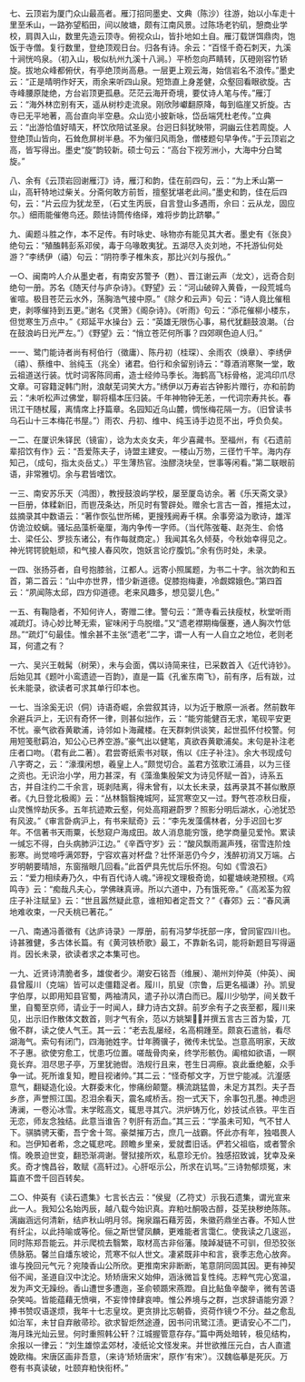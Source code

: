 <!-- { "loadSidebar": true } -->
七、云顶岩为厦门众山最高者。雁汀招同墨史、文典（陈沙）往游，始以小车走十里至禾山，一路弥望稻田，间以陂塘，颇有江南风景。过陈场老钓矶，憩商业学校，肩舆入山，数里先造云顶寺。俯视众山，皆扑地如土自。雁汀载饼饵鼎肉，饱饭于寺僧。复行数里，登绝顶观日台。归各有诗。余云：“百怪千奇石刺天，九溪十涧恍呜泉。（初入山，极似杭州九溪十八涧。）平桥忽向芦睛转，仄磴刚容竹轿旋。拔地众峰都俯伏，有亭绝顶尚高悬。一层更上观云海，始信岩名不浪传。”墨史云：“正是晴明作好天，雨余来听四山泉。短筇直上身差健，众壑回看眼欲旋。古寺峰腰原陡绝，方台岩顶更孤悬。茫茫云海开奇境，要仗诗人笔与传。”雁汀云：“海外林峦别有天，遥从树杪走流泉。刚欣陟巘翻原降，每到临崖又折旋。古寺已无平地著，高台直向半空悬。众山览小披新咏，岱岳端凭杜老传。”立典云：“出游恰值好晴天，杯饮欣陪试圣泉。台迥日斜犹映带，洞幽云住若周旋。人登绝顶山皆向，石耸危屏树半悬。不为催归风雨急，僧楼题句早争传。”于云顶岩之高，皆写得出。墨史“旋”韵较新。硕士句云：“高台下视芳洲小，大海中分白鹭旋。”

八、余有《云顶岩回谢雁汀》诗，雁汀和韵，佳在前四句，云：“为上禾山第一山，高轩特地过柴关。分斋何敢方前哲，擅壑犹堪老此间。”墨史和韵，佳在后四句，云：“片云应为犹龙至，（石丈生丙辰，自言登山多遇雨，佘曰：云从龙，固应尔。）细雨能催倦鸟还。颇怯诗筒传络绎，难将步韵比跻攀。”

九、阖题斗胜之作，本不足传。有时咏史、咏物亦有能见其大者。墨史有《张良》绝句云：“殖醢韩彭系邓侯，毒于乌喙敢夷犹。五湖尽入炎刘地，不托游仙何处游？”李绣伊（禧）句云：“阴符季子椎朱亥，那比兴刘与报仇。”

一○、闽南吟人介从墨史者，有南安苏警予（甦）、晋江谢云声（龙文），远奇合刻绝句一册。苏名《随天付与庐杂诗》。《野望》云：“河山破碎入黄昏，一段荒城鸟雀喧。极目苍茫云水外，荡胸浩气接中原。”《除夕和云声》句云：“诗人竟比催租吏，剥啄催持到五更。”谢名《灵箫》《阁杂诗》。《听雨》句云：“添花催柳小楼东，但觉寒生万点中。”《郑延平水操台》云：“英雄无限伤心事，易代犹翻鼓浪潮。（台在鼓浪屿日光严左。”）《野望》云：“悄立苍茫何所事？四郊暝色迫人归。”

一一、鹭门能诗者尚有柯伯行（徵庸）、陈丹初（桂琛）、余雨农（焕章）、李绣伊（禧）、蔡维中、翁纯玉（兆全）诸君。伯行和余留别诗云：“尊酒消寒聚一堂，敢云祖道送行装。忧时词客陈同甫，造士经帅马季长。海鹤高飞标骨格，泥鸿印爪尽文章。可容籍浞韩门附，浪献芜词笑大方。”绣伊以万寿岩古钟影片赠行，亦和前韵云：“未听松声过佛堂，聊将榻本压归装。千年神物钟无恙，一代词宗寿共长。春讯江干随杖履，离情席上抒篇章。名园知近乌山麓，惆怅梅花隔一方。（旧曾读书乌石山十三本梅花书屋。”）雨农、丹初、维中、纯玉诗手边觅不出，呼负负矣。

一二、在厦识朱铎民（镜宙），谂为太炎女夫，年少喜藏书。至福州，有《石遗前辈招饮有作》云：“吾爱陈夫子，诗盟主建安。一楼山万笏，三径竹千竿。海内存知己，（成句，指太炎岳丈。）平生薄热官。浊醪浇块垒，世事等闲看。”第二联眼前语，非常雅切。余与君皆嗜饮。

一三、南安苏乐天（鸿图），教授鼓浪屿学校，屡至厦岛访余。著《乐天斋文录》一巨册，体糅新旧，而鬯茂条达，所见时有警辟处。赠余七言古一首，推挹太过，兹摘录其中数语云：“著作恢弘世所稀，更搜残阙寿千棋。余事旁溢为歌诗，雄浑仿诡泣蛟螭。骚坛品藻析毫厘，海内争传一字师。（当代陈弢菴、赵尧生、俞恪士、梁任公、罗掞东诸公，有作每就商定。）我闻其名久倾葵，今秋始幸得见之。神光锷锷貌魁顽，和气接人春风吹，饱妖言论疗腹饥。”余有伤时处，未录。

一四、张扬芬者，自号抱膝翁，江都人。远寄小照属题，为书二十字。翁次韵和五首，第二首云：“山中亦世界，惜少新道德。促膝抱梅妻，冷觑嫦娥色。”第四首云：“夙闻陈太邱，四方仰道德。老来风趣多，想见婴儿色。”

一五、有鞠隐者，不知何许人，寄赠二律。警句云：“萧寺看云扶瘦杖，秋堂听雨减疏灯。诗心妙比琴无索，宦味闲于鸟脱缯。”又“遗老襟期梅偃蹇，通人胸次竹低昂。”“疏灯”句最佳。惟余甚不主张“遗老”二字，谓一人有一人自立之地位，老则老耳，何遣之有？

一六、吴兴王戟髯（树荣），未与会面，偶以诗简来往，已采数首入《近代诗钞》。后始见其《题叶小鸾遗迹一百韵》，直是一篇《孔雀东南飞》，前有序，后有跋，过长未能录，欲读者可求其单行印本也。

一七、当涂奚无识（侗）诗语奇崛，余尝叙其诗，以为近于散原一派者。然前数年余避兵沪上，无识有奇怀一律，则甚似拙作，云：“能穷能健百无求，笔砚平安更不忧。豪气欲吞黄歇浦，诗邻如卜海藏楼。在天群刺供谈笑，起世孤怀付校警。何用短笺慰羁泊，知公心已养空游。”豪气出以健笔，真欲吞黄歇浦矣。末句是补注老庄者口吻。（君有此二著）。君尝寄纸索书对联，侑以《庄子补注》。余大书现成句八字寄之，云：“濠濮闲想，羲皇上人。”颇觉切合。盖君方弦歌江浦县，以为三径之资也。无识治小学，用力甚深，有《藻渔集殷架文为诗见怀赋一首》，诗系五古，并自注约二千余言，斑剥陆离，得未曾有，以太长未录，兹再录其不甚似散原者。《九日登北极阁》云：“丛林翳翳掩城阿，延赏寒空又一过。野气苍凉秋日瘦，山灵憔悴劫灰多。五年抗迹欺云壑，何处高翔避蔚罗？照影分明后湖水，心池犹恐有风波。”《审言卧病沪上，有书来赋奇》云：“李先发藻儒林者，分手迟回七岁年。不信著书天雨粟，长愁窥户海成田。故人消息能穷饿，绝学商量见爱怜。累读一缄忘不得，白头病肺沪江边。”《辛酉守岁》云：“酸风飘雨漏声残，宿雪连阶烛影寒。尚觉啼呼满郊野，宁容欢喜对杯盘？壮怀渐恶仍今夕，浅醉初消又万端。占岁明朝要晴旭，东窗揩眼几回看。”此首俨具先忧后乐怀抱。句如《雪浪石》云：“爱力相续寿乃久，中有百代诗人魂。”谛视文理极奇诡，如瞿塘峡滟预根。《鸡鸣寺》云：“痴哉凡夫心，学佛昧真谛。所以六道中，乃有饿死帝。”《高淞荃为叙庄子补注赋呈》云：“世且嚣然疑此意，谁相知者定吾文？”《春郊》云：“春风满地难收束，一尺夭桃已著花。”

一八、南通冯善徵有《达庐诗录》一厚册，前有冯梦华抚部一序，曾同宦四川也。诗甚雅健，多古体长篇。有《黄河铁桥歌》最工，不靠新名词，能将新题目写得逼肖。因长未录，欲读者求之本集可也。

一九、近贤诗清脆者多，雄俊者少。潮安石铭吾（维展）、潮州刘仲英（仲英）、闽县曾履川（克端）皆可以走僵籍浞者。履川，肌叟（宗鲁，后更名福谦）孙。凯叟字伯厚，以即用知县官蜀，两袖清风，遣子孙以清白而已。履川少劬学，间关数千里，自蜀至京师，请业于一时闻人，肆力诗古文辞。前岁余有子之丧至都，履川来见，出示旧作散体文数首，则才气有余，范以方姚榘，并撰五言古三首为蛰，兀傲不群，读之使人气王。其一云：“老去乱屡经，名高桐踵至。颇哀石遣翁，看尽湖海气。索句有闭门，四海驰姓字。廿年腾骥子，微传未忧坠。岂意高明家，天故不子惠。欲使穷愈工，忧患巧位置。嗟哉骨肉亲，终学形骸伪。阖棺如欲语，一瞑竟长弃。泪尽思子亭，万里犹驰辔。浩规行且来，苍生日凋瘵。哀此垂绝躯，众手争一试。死所谁复知，瞪目视诸帅。”其二云：“怪奇郁文字，万世宁能减。沆瀣感意气，翻疑造化设。大群委末化，惨痛纷颠蹩。横流跳猛兽，未足方其烈。夫子吾乡彦，声誉照江国。忍泪余看天，震名咸桥舌。抱一式天下，余事包孔墨。神虑迥涛澜，一卷沁冰雪。末学眩高文，辄思寻其穴。洪炉铸万化，妙技试点铁。平生百无恋，师友念独结。此意当谁告？刳肝有沥血。”其三云：“学虽未可知，气不甘人下。骐膦骋天衢，吾宁舍十驾。豪桀摧万古，庶几一战霸。怀此亦有年，独唱畏人和。岂伊知者希，念之辄悲咤。顾瞻乡里亲，爱就耆旧话。俨若父祖临，或者警余惰。晚景迫世变，翻恐渐凋谢。謦狱接所欢，私意珍无价。独感招致诚，犹幸及亲炙。奇才愧昌谷，敢赋《高轩过》。心肝呕示公，所求在讥骂。”三诗勃郁烦冤，末篇直不啻千回百转矣。

二○、仲英有《读石遗集》七言长古云：“侯叟（乙符丈）示我石遗集，谓光宣来此一人。我知公名始丙辰，越八载今始识真。弃粕吐酮吸古醇，芟芜抉秽绝陈陈。漓幽涵远何清新，结庐秋山明月邻。掬泉蹋石藉芳茵，朱徽药鼎坐古春。不知人世有纤尘，以此持喻或等伦。俪之斯世譬凤麟，更难能者言霭仁。使我读之几逡巡，同时陈郑吾能云。并示爬梳去翳繁，取材高古非俗藩。陵踔凝链不可驯，但恐狡张债脉筋。馨兰自燔东坡论，荒寒不似人世文。凄紧既非中和言，衰季志危心放奔。谁与挽回元气元？宛陵香山公所欣。更推南宋非断断，笔意阴同固其因。更有神契俗不闻，圣道自汉中沈沦。矫矫唐宋义始伸，涵泳微旨复性纯。志粹气完心宽温，发为声文无躁纷。香山遭世多遭迤，圣俞顿踬宋燕蹬。自比鲇鱼辛酸辛，微有苦语杂笑吨。皆能蕴藉无愤嗔，不妄悻悻肆哀呻。惟公养境与之群，岂求辞语能穷源？捧书赞叹语遂烦，我年十七志皇坟。更贪排比忘朝昏，资荷作镜ウ不分。益之愈乱如治军，未甘自弃敝帚珍。欲求智炬然途遵，因书问讯鹭江渍。更请安心不二门，海月珠光灿云昱。何时重照韩公轩？江城握管意存存。”篇中两处暗转，极见结构，余报以一律云：“刘生雄惊孟郊材，凌纸论文怪发来。并世欲推压元白，古人直遣娩欧梅。宋唐区画非吾意，（来诗‘矫矫唐宋’，原作‘有宋’）。汉魏临摹是死灰。万卷有书真读破，吐颐弃粕快衔杯。”

